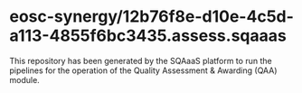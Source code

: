 <!--
SPDX-FileCopyrightText: Copyright contributors to the Software Quality Assurance as a Service (SQAaaS) project <sqaaas@ibergrid.eu>

SPDX-License-Identifier: GPL-3.0-only
-->

# eosc-synergy/12b76f8e-d10e-4c5d-a113-4855f6bc3435.assess.sqaaas
This repository has been generated by the SQAaaS platform to run the pipelines
for the operation of the
Quality Assessment & Awarding (QAA)
module.